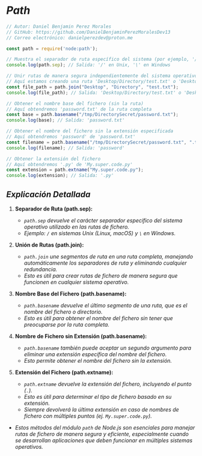 <!-- Autor: Daniel Benjamin Perez Morales -->
<!-- GitHub: https://github.com/DanielBenjaminPerezMoralesDev13 -->
<!-- GitLab: https://gitlab.com/DanielBenjaminPerezMoralesDev13 -->
<!-- Correo electrónico: danielperezdev@proton.me -->

# ***Path***

```javascript
// Autor: Daniel Benjamin Perez Morales
// GitHub: https://github.com/DanielBenjaminPerezMoralesDev13
// Correo electrónico: danielperezdev@proton.me

const path = require('node:path');

// Muestra el separador de ruta específico del sistema (por ejemplo, '/' en Unix y '\' en Windows)
console.log(path.sep); // Salida: '/' en Unix, '\' en Windows

// Unir rutas de manera segura independientemente del sistema operativo
// Aquí estamos creando una ruta 'Desktop/Directory/test.txt' o 'Desktop\Directory\test.txt'
const file_path = path.join("Desktop", "Directory", "test.txt");
console.log(file_path); // Salida: 'Desktop/Directory/test.txt' o 'Desktop\Directory\test.txt'

// Obtener el nombre base del fichero (sin la ruta)
// Aquí obtendremos 'password.txt' de la ruta completa
const base = path.basename("/tmp/DirectorySecret/password.txt");
console.log(base); // Salida: 'password.txt'

// Obtener el nombre del fichero sin la extensión especificada
// Aquí obtendremos 'password' de 'password.txt'
const filename = path.basename("/tmp/DirectorySecret/password.txt", ".txt");
console.log(filename); // Salida: 'password'

// Obtener la extensión del fichero
// Aquí obtendremos '.py' de 'My.super.code.py'
const extension = path.extname("My.super.code.py");
console.log(extension); // Salida: '.py'
```

## ***Explicación Detallada***

1. **Separador de Ruta (path.sep):**
   - *`path.sep` devuelve el carácter separador específico del sistema operativo utilizado en las rutas de fichero.*
   - *Ejemplo: `/` en sistemas Unix (Linux, macOS) y `\` en Windows.*

2. **Unión de Rutas (path.join):**
   - *`path.join` une segmentos de ruta en una ruta completa, manejando automáticamente los separadores de ruta y eliminando cualquier redundancia.*
   - *Esto es útil para crear rutas de fichero de manera segura que funcionen en cualquier sistema operativo.*

3. **Nombre Base del Fichero (path.basename):**
   - *`path.basename` devuelve el último segmento de una ruta, que es el nombre del fichero o directorio.*
   - *Esto es útil para obtener el nombre del fichero sin tener que preocuparse por la ruta completa.*

4. **Nombre de Fichero sin Extensión (path.basename):**
   - *`path.basename` también puede aceptar un segundo argumento para eliminar una extensión específica del nombre del fichero.*
   - *Esto permite obtener el nombre del fichero sin la extensión.*

5. **Extensión del Fichero (path.extname):**
   - *`path.extname` devuelve la extensión del fichero, incluyendo el punto (`.`).*
   - *Esto es útil para determinar el tipo de fichero basado en su extensión.*
   - *Siempre devolverá la última extensión en caso de nombres de fichero con múltiples puntos (ej. `My.super.code.py`).*

- *Estos métodos del módulo `path` de Node.js son esenciales para manejar rutas de fichero de manera segura y eficiente, especialmente cuando se desarrollan aplicaciones que deben funcionar en múltiples sistemas operativos.*

